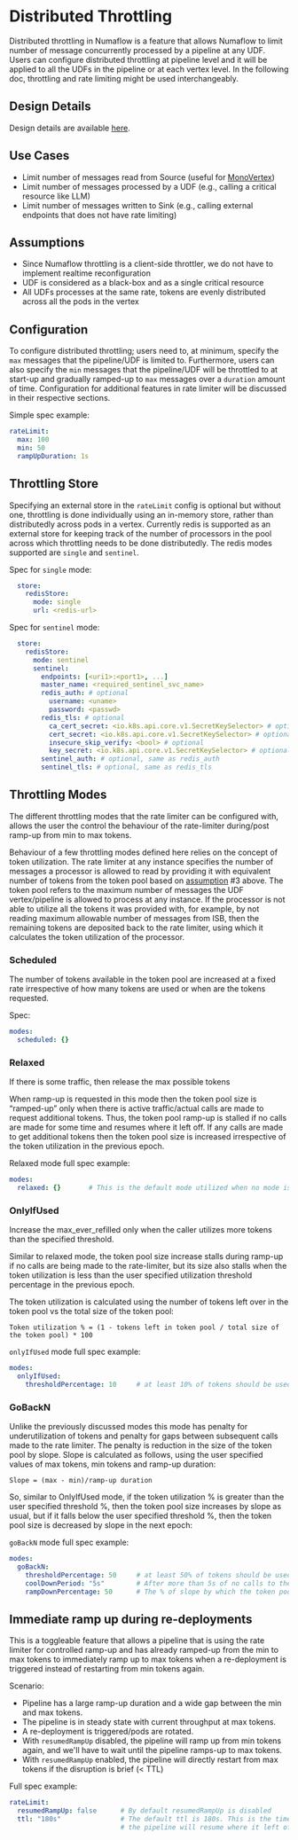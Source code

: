 # Distributed Throttling

Distributed throttling in Numaflow is a feature that allows Numaflow to limit number of message concurrently processed by a pipeline at any
UDF. Users can configure distributed throttling at pipeline level and it will be applied to all the UDFs in the pipeline or at each vertex
level. In the following doc, throttling and rate limiting might be used interchangeably. 

## Design Details

Design details are available [here](https://github.com/numaproj/numaflow/blob/main/rust/numaflow-throttling/DESIGN.md).

## Use Cases

* Limit number of messages read from Source (useful
  for [MonoVertex](../../core-concepts/monovertex.md))
* Limit number of messages processed by a UDF (e.g., calling a critical resource like LLM)
* Limit number of messages written to Sink (e.g., calling external endpoints that does not have rate limiting)

## Assumptions

* Since Numaflow throttling is a client-side throttler, we do not have to implement realtime reconfiguration
* UDF is considered as a black-box and as a single critical resource
* All UDFs processes at the same rate, tokens are evenly distributed across all the pods in the vertex

## Configuration

To configure distributed throttling; users need to, at minimum, specify the `max` messages that the pipeline/UDF is limited to. Furthermore, 
users can also specify the `min` messages that the pipeline/UDF will be throttled to at start-up and gradually ramped-up to `max` 
messages over a `duration` amount of time. Configuration for additional features in rate limiter will be discussed in their respective sections. 

Simple spec example:
```yaml
rateLimit:
  max: 100
  min: 50
  rampUpDuration: 1s
```

## Throttling Store

Specifying an external store in the `rateLimit` config is optional but without one, throttling is done individually 
using an in-memory store, rather than distributedly across pods in a vertex. Currently redis is supported as an external store for 
keeping track of the number of processors in the pool across which throttling needs to be done distributedly.
The redis modes supported are `single` and `sentinel`.

Spec for `single` mode:
```yaml
  store:
    redisStore:
      mode: single
      url: <redis-url>
```

Spec for `sentinel` mode:
```yaml
  store:
    redisStore:
      mode: sentinel
      sentinel:
        endpoints: [<uri1>:<port1>, ...]
        master_name: <required_sentinel_svc_name>
        redis_auth: # optional
          username: <uname>
          password: <passwd>
        redis_tls: # optional
          ca_cert_secret: <io.k8s.api.core.v1.SecretKeySelector> # optional
          cert_secret: <io.k8s.api.core.v1.SecretKeySelector> # optional
          insecure_skip_verify: <bool> # optional
          key_secret: <io.k8s.api.core.v1.SecretKeySelector> # optional
        sentinel_auth: # optional, same as redis_auth
        sentinel_tls: # optional, same as redis_tls
```

## Throttling Modes

The different throttling modes that the rate limiter can be configured with, allows the user the control the behaviour of the
rate-limiter during/post ramp-up from min to max tokens.

Behaviour of a few throttling modes defined here relies on the concept of token utilization. 
The rate limiter at any instance specifies the number of messages a processor is allowed to read by providing it with 
equivalent number of tokens from the token pool based on [assumption](#assumptions) #3 above.
The token pool refers to the maximum number of messages the UDF vertex/pipeline is allowed to process at any instance.
If the processor is not able to utilize all the tokens it was provided with, for example, by not reading maximum allowable number 
of messages from ISB, then the remaining tokens are deposited back to the rate limiter, using which it calculates the token 
utilization of the processor.

### Scheduled

The number of tokens available in the token pool are increased at a fixed rate irrespective of how many tokens are used or when are the tokens requested.

Spec:
```yaml
modes:
  scheduled: {}
```

### Relaxed

If there is some traffic, then release the max possible tokens

When ramp-up is requested in this mode then the token pool size is “ramped-up” only when there is active traffic/actual calls are made to request additional tokens.
Thus, the token pool ramp-up is stalled if no calls are made for some time and resumes where it left off. 
If any calls are made to get additional tokens then the token pool size is increased irrespective of the token utilization in the previous epoch.

Relaxed mode full spec example:

```yaml
modes:
  relaxed: {}       # This is the default mode utilized when no mode is specified.
```

### OnlyIfUsed

Increase the max_ever_refilled only when the caller utilizes more tokens than the specified threshold.

Similar to relaxed mode, the token pool size increase stalls during ramp-up if no calls are being made to the rate-limiter, 
but its size also stalls when the token utilization is less than the user specified utilization threshold percentage in the previous epoch.

The token utilization is calculated using the number of tokens left over in the token pool vs the total size of the token pool:

`Token utilization % = (1 - tokens left in token pool / total size of the token pool) * 100`


`onlyIfUsed` mode full spec example:
```yaml
modes:
  onlyIfUsed:
    thresholdPercentage: 10     # at least 10% of tokens should be used before token pool is increased (default is 50)
```

### GoBackN

Unlike the previously discussed modes this mode has penalty for underutilization of tokens and penalty for gaps between
subsequent calls made to the rate limiter. The penalty is reduction in the size of the token pool by slope.
Slope is calculated as follows, using the user specified values of max tokens, min tokens and ramp-up duration:

`Slope = (max - min)/ramp-up duration`

So, similar to OnlyIfUsed mode, if the token utilization % is greater than the user specified threshold %, then the token
pool size increases by slope as usual, but if it falls below the user specified threshold %, then the token pool size is 
decreased by slope in the next epoch:

`goBackN` mode full spec example:

```yaml
modes:
  goBackN:
    thresholdPercentage: 50     # at least 50% of tokens should be used before token pool is increased, otherwise decreased
    coolDownPeriod: "5s"        # After more than 5s of no calls to the rate limiter, the token pool size is reduced
    rampDownPercentage: 50      # The % of slope by which the token pool size is reduced 
```

## Immediate ramp up during re-deployments

This is a toggleable feature that allows a pipeline that is using the rate limiter for controlled ramp-up and has already 
ramped-up from the min to max tokens to immediately ramp up to max tokens when a re-deployment is triggered instead of 
restarting from min tokens again. 

Scenario:

* Pipeline has a large ramp-up duration and a wide gap between the min and max tokens.
* The pipeline is in steady state with current throughput at max tokens.
* A re-deployment is triggered/pods are rotated.
* With `resumedRampUp` disabled, the pipeline will ramp up from min tokens again, and we'll have to wait until 
  the pipeline ramps-up to max tokens.
* With `resumedRampUp` enabled, the pipeline will directly restart from max tokens if the disruption is brief (< TTL)

Full spec example:
```yaml
rateLimit:
  resumedRampUp: false      # By default resumedRampUp is disabled
  ttl: "180s"               # The default ttl is 180s. This is the time within which, if the pipeline restarts, it will be considered as a re-deployment and 
                            # the pipeline will resume where it left off in case resumedRampUp is enabled.
```
